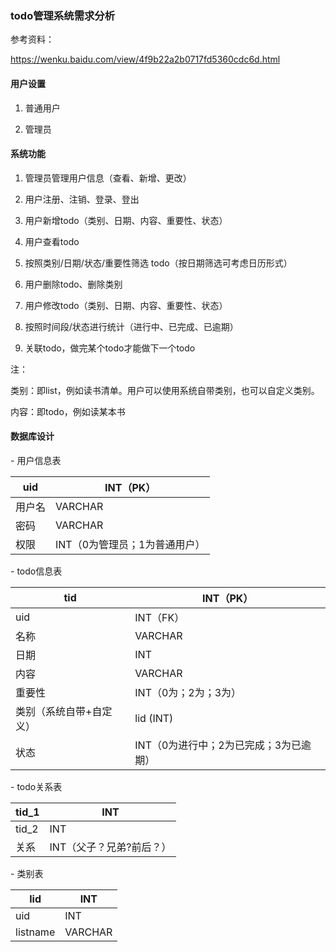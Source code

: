 ### todo管理系统需求分析

参考资料：

https://wenku.baidu.com/view/4f9b22a2b0717fd5360cdc6d.html

 

#### 用户设置

1. 普通用户

2. 管理员 

#### 系统功能

1. 管理员管理用户信息（查看、新增、更改）

2. 用户注册、注销、登录、登出

3. 用户新增todo（类别、日期、内容、重要性、状态）

4. 用户查看todo

5. 按照类别/日期/状态/重要性筛选 todo（按日期筛选可考虑日历形式）

6. 用户删除todo、删除类别

7. 用户修改todo（类别、日期、内容、重要性、状态）

8. 按照时间段/状态进行统计（进行中、已完成、已逾期）

9. 关联todo，做完某个todo才能做下一个todo

注：

类别：即list，例如读书清单。用户可以使用系统自带类别，也可以自定义类别。

内容：即todo，例如读某本书

#### 数据库设计

\- 用户信息表

| uid    | INT（PK）                     |
| ------ | ----------------------------- |
| 用户名 | VARCHAR                       |
| 密码   | VARCHAR                       |
| 权限   | INT（0为管理员；1为普通用户） |

\- todo信息表

| tid                     | INT（PK）                              |
| ----------------------- | -------------------------------------- |
| uid                     | INT（FK）                              |
| 名称                    | VARCHAR                                |
| 日期                    | INT                                    |
| 内容                    | VARCHAR                                |
| 重要性                  | INT（0为；2为；3为）                   |
| 类别（系统自带+自定义） | lid (INT)                              |
| 状态                    | INT（0为进行中；2为已完成；3为已逾期） |

\-  todo关系表

| tid_1 | INT                      |
| ----- | ------------------------ |
| tid_2 | INT                      |
| 关系  | INT（父子？兄弟?前后？） |

\- 类别表

| lid      | INT     |
| -------- | ------- |
| uid      | INT     |
| listname | VARCHAR |

 



 